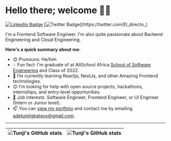 # Hello there; welcome 👋🏾

[![Linkedin Badge](https://img.shields.io/badge/-adetunjiigbatayo-blue?style=for-the-badge&logo=Linkedin&logoColor=white&link=https://www.linkedin.com/in/adetunji-igbatayo-0a059416b)](https://www.linkedin.com/in/adetunji-igbatayo-0a059416b) [![Twitter Badge](https://img.shields.io/badge/-@El_directo_-1ca0f1?style=for-the-badge&logo=twitter&logoColor=white&link=https://twitter.com/El_directo_)](https://twitter.com/El_directo_)

I'm a Frontend Software Engineer. I'm also quite passionate about Backend Engineering and Cloud Engineering.

**Here's a quick summary about me**:

- 😊 Pronouns: He/him
- 💡 Fun fact: I'm graduate of at AltSchool Africa [School of Software Engineering](https://altschoolafrica.com/schools/engineering) and Class of 2022.
- 🌱 I’m currently learning Reactjs, NextJs, and other Amazing Frontend technologies.
- 😊 I’m looking for help with open source projects, hackathons, internships, and entry-level opportunities.
- 💼 Job interests: Software Engineer, Frontend Engineer, or UI Engineer (Intern or Junior level).
- 📫 You can [view my portfolio](https://tunji-portfolio.netlify.app/) and contact me by emailing adetunjiigbatayo@gmail.com.

---

| <img align="center" src="https://github-readme-stats.vercel.app/api?username=tunjidev&show_icons=true&include_all_commits=true&hide_border=true" alt="Tunji's GitHub stats" /> | <img align="center" src="https://github-readme-stats.vercel.app/api/top-langs/?username=tunjidev&langs_count=8&layout=compact&hide_border=true" alt="Tunji's GitHub stats" /> |
| ------------- | ------------- |
